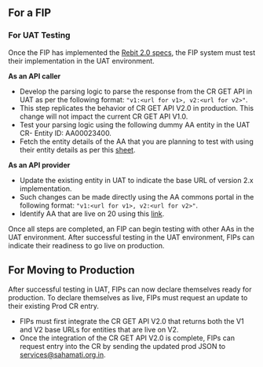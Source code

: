 ## For a FIP

### For UAT Testing
Once the FIP has implemented the [Rebit 2.0 specs](link), the FIP system must test their implementation in the UAT environment.

**As an API caller**
- Develop the parsing logic to parse the response from the CR GET API in UAT as per the following format: `"v1:<url for v1>, v2:<url for v2>"`. 
- This step replicates the behavior of CR GET API V2.0 in production. This change will not impact the current CR GET API V1.0.
- Test your parsing logic using the following dummy AA entity in the UAT CR- Entity ID: AA00023400.
- Fetch the entity details of the AA that you are planning to test with using their entity details as per this [sheet](https://github.com/Sahamati/Ecosystem-Readiness-for-ReBIT-2.x-specs-/blob/main/Readiness_of_AAs.md).

**As an API provider**
- Update the existing entity in UAT to indicate the base URL of version 2.x implementation.
- Such changes can be made directly using the AA commons portal in the following format: `"v1:<url for v1>, v2:<url for v2>"`.
- Identify AA that are live on 20 using this [link](https://github.com/Sahamati/Ecosystem-Readiness-for-ReBIT-2.x-specs-/blob/main/Readiness_of_AAs.md).

Once all steps are completed, an FIP can begin testing with other AAs in the UAT environment. After successful testing in the UAT environment, FIPs can indicate their readiness to go live on production.

## For Moving to Production
After successful testing in UAT, FIPs can now declare themselves ready for production. To declare themselves as live, FIPs must request an update to their existing Prod CR entry.

- FIPs must first integrate the CR GET API V2.0 that returns both the V1 and V2 base URLs for entities that are live on V2.
- Once the integration of the CR GET API V2.0 is complete, FIPs can request entry into the CR by sending the updated prod JSON to [services@sahamati.org.in](mailto:services@sahamati.org.in).
